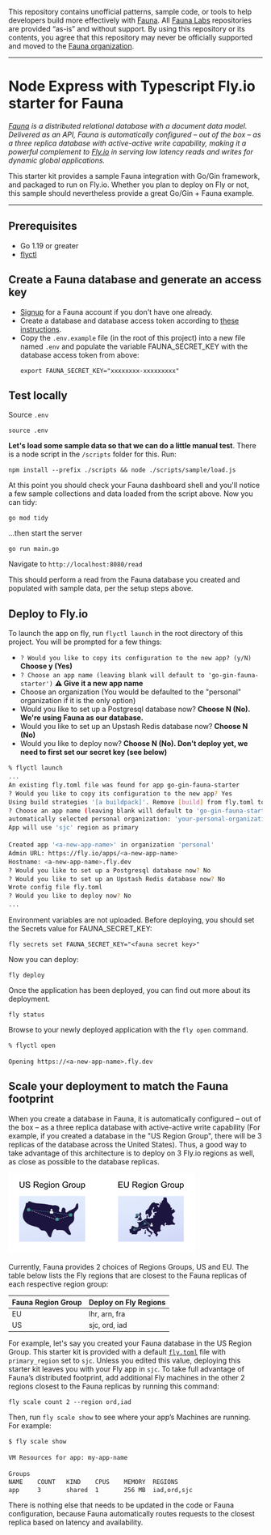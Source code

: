 This repository contains unofficial patterns, sample code, or tools to help developers build more effectively with [Fauna][fauna]. All [Fauna Labs][fauna-labs] repositories are provided “as-is” and without support. By using this repository or its contents, you agree that this repository may never be officially supported and moved to the [Fauna organization][fauna-organization].

---

# Node Express with Typescript Fly.io starter for Fauna

*[Fauna](https://fauna.com/) is a distributed relational database with a document data model. Delivered as an API, Fauna is automatically configured – out of the box – as a three replica database with active-active write capability, making it a powerful complement to [Fly.io](https://fly.io/) in serving low latency reads and writes for dynamic global applications.*

This starter kit provides a sample Fauna integration with Go/Gin framework, and packaged to run on Fly.io. Whether you plan to deploy on Fly or not, this sample should nevertheless provide a great Go/Gin + Fauna example.
 
---

## Prerequisites
* Go 1.19 or greater
* [flyctl](https://fly.io/docs/hands-on/install-flyctl/)

## Create a Fauna database and generate an access key

* [Signup](https://dashboard.fauna.com/register) for a Fauna account if you don't have one already.
* Create a database and database access token according to [these instructions](https://docs.fauna.com/fauna/current/get_started/client_quick_start?lang=go).
* Copy the `.env.example` file (in the root of this project) into a new file named `.env` and populate the variable FAUNA_SECRET_KEY with the database access token from above:
  ```
  export FAUNA_SECRET_KEY="xxxxxxxx-xxxxxxxxx"
  ```

## Test locally

Source `.env`

```
source .env
```

__Let's load some sample data so that we can do a little manual test__. There is a node script in the `/scripts` folder for this. Run:
```
npm install --prefix ./scripts && node ./scripts/sample/load.js
```
At this point you should check your Fauna dashboard shell and you'll notice a few sample collections and data loaded from the script above. Now you can tidy: 

```
go mod tidy
```

...then start the server

```
go run main.go
```

Navigate to `http://localhost:8080/read`

This should perform a read from the Fauna database you created and populated with sample data, per the setup steps above.


## Deploy to Fly.io

To launch the app on fly, run `flyctl launch` in the root directory of this project.
You will be prompted for a few things:

* `? Would you like to copy its configuration to the new app? (y/N)` **Choose y (Yes)**
* `? Choose an app name (leaving blank will default to 'go-gin-fauna-starter')` **⚠️ Give it a new app name**
* Choose an organization
  (You would be defaulted to the "personal" organization if it is the only option)
* Would you like to set up a Postgresql database now? **Choose N (No). We're using Fauna as our database.**
* Would you like to set up an Upstash Redis database now? **Choose N (No)**
* Would you like to deploy now? **Choose N (No). Don't deploy yet, we need to first set our secret key (see below)**

```bash
% flyctl launch
...
An existing fly.toml file was found for app go-gin-fauna-starter
? Would you like to copy its configuration to the new app? Yes
Using build strategies '[a buildpack]'. Remove [build] from fly.toml to force a rescan
? Choose an app name (leaving blank will default to 'go-gin-fauna-starter') <a-new-app-name>
automatically selected personal organization: 'your-personal-organization'
App will use 'sjc' region as primary

Created app '<a-new-app-name>' in organization 'personal'
Admin URL: https://fly.io/apps/<a-new-app-name>
Hostname: <a-new-app-name>.fly.dev
? Would you like to set up a Postgresql database now? No
? Would you like to set up an Upstash Redis database now? No
Wrote config file fly.toml
? Would you like to deploy now? No
...
```

Environment variables are not uploaded. Before deploying, you should set the Secrets value for FAUNA_SECRET_KEY: 
```
fly secrets set FAUNA_SECRET_KEY="<fauna secret key>"
```

Now you can deploy:
```
fly deploy
```

Once the application has been deployed, you can find out more about its deployment. 
```
fly status
```

Browse to your newly deployed application with the `fly open` command.
```
% flyctl open

Opening https://<a-new-app-name>.fly.dev
```

## Scale your deployment to match the Fauna footprint

When you create a database in Fauna, it is automatically configured – out of the box – as a three replica database with active-active write capability (For example, if you created a database in the "US Region Group", there will be 3 replicas of the database across the United States). Thus, a good way to take advantage of this architecture is to deploy on 3 Fly.io regions as well, as close as possible to the database replicas.

<img src="docs/img/RG.png" alt="Region Groups" width="370">

Currently, Fauna provides 2 choices of Regions Groups, US and EU. The table below lists the Fly regions that are closest to the Fauna replicas of each respective region group:

| Fauna Region Group | Deploy on Fly Regions |
|--------------------|-----------------------|
| EU                 | lhr, arn, fra         |
| US                 | sjc, ord, iad         |

For example, let's say you created your Fauna database in the US Region Group. This starter kit is provided with a default [`fly.toml`](./fly.toml) file with `primary_region` set to `sjc`. Unless you edited this value, deploying this starter kit leaves you with your Fly app in `sjc`. To take full advantage of Fauna’s distributed footprint, add additional Fly machines in the other 2 regions closest to the Fauna replicas by running this command: 

```
fly scale count 2 --region ord,iad
```

Then, run `fly scale show` to see where your app’s Machines are running. For example:

```
$ fly scale show

VM Resources for app: my-app-name

Groups
NAME    COUNT   KIND    CPUS    MEMORY  REGIONS
app     3       shared  1       256 MB  iad,ord,sjc
```

There is nothing else that needs to be updated in the code or Fauna configuration, because Fauna automatically routes requests to the closest replica based on latency and availability. 


[fauna]: https://www.fauna.com/
[fauna-labs]: https://github.com/fauna-labs
[fauna-organization]: https://github.com/fauna
